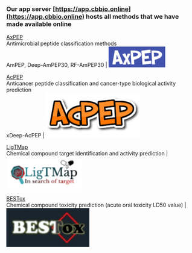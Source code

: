 ### Our app server [https://app.cbbio.online](https://app.cbbio.online) hosts all methods that we have made available online

[AxPEP](https://app.cbbio.online/ampep/home)<br />Antimicrobial peptide classification methods<br />AmPEP, Deep-AmPEP30, RF-AmPEP30 | <kbd><img src="images/axpep-logo.jpg" width="150"></kbd> 

[AcPEP](https://app.cbbio.online/acpep/home)<br />Anticancer peptide classification and cancer-type biological activity prediction <br />xDeep-AcPEP | <kbd><img src="images/acpep-logo.png" width="250"></kbd>

[LigTMap](https://cbbio.online/LigTMap)<br />Chemical compound target identification and activity prediction | <kbd><img src="images/ligtmap-logo.png" width="200"></kbd>

[BESTox](https://app.cbbio.online/bestox/home)<br />Chemical compound toxicity prediction (acute oral toxicity LD50 value) | <kbd><img src="images/bestox-logo.jpg" width="220"></kbd> 
